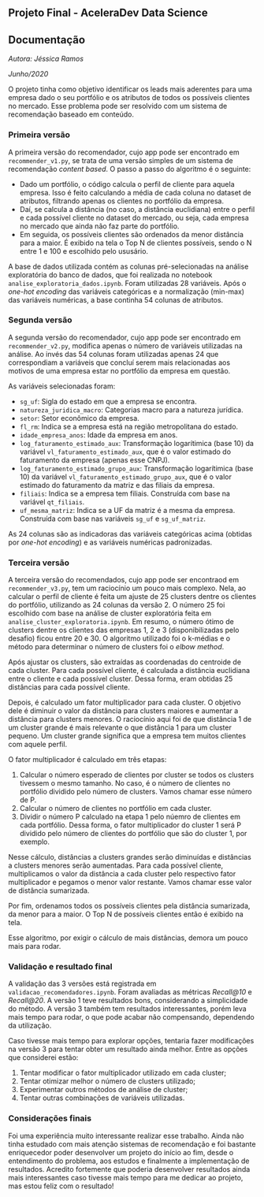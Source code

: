 ## Projeto Final - AceleraDev Data Science
## Documentação

*Autora: Jéssica Ramos*

*Junho/2020*

O projeto tinha como objetivo identificar os leads mais aderentes para uma empresa dado o seu portfólio e os atributos de todos os possíveis clientes no mercado. Esse problema pode ser resolvido com um sistema de recomendação baseado em conteúdo.

### Primeira versão

A primeira versão do recomendador, cujo app pode ser encontrado em `recommender_v1.py`, se trata de uma versão simples de um sistema de recomendação *content based*. O passo a passo do algoritmo é o seguinte:

- Dado um portfólio, o código calcula o perfil de cliente para aquela empresa. Isso é feito calculando a média de cada coluna no dataset de atributos, filtrando apenas os clientes no portfólio da empresa.
- Daí, se calcula a distância (no caso, a distância euclidiana) entre o perfil e cada possível cliente no dataset do mercado, ou seja, cada empresa no mercado que ainda não faz parte do portfólio.
- Em seguida, os possíveis clientes são ordenados da menor distância para a maior. É exibido na tela o Top N de clientes possíveis, sendo o N entre 1 e 100 e escolhido pelo ususário.

A base de dados utilizada contém as colunas pré-selecionadas na análise exploratória do banco de dados, que foi realizada no notebook `analise_exploratoria_dados.ipynb`. Foram utilizadas 28 variáveis. Após o *one-hot encoding* das variáveis categóricas e a normalização (min-max) das variáveis numéricas, a base continha 54 colunas de atributos.


### Segunda versão

A segunda versão do recomendador, cujo app pode ser encontrado em `recommender_v2.py`, modifica apenas o número de variáveis utilizadas na análise. Ao invés das 54 colunas foram utilizadas apenas 24 que correspondiam a variáveis que concluí serem mais relacionadas aos motivos de uma empresa estar no portfólio da empresa em questão.

As variáveis selecionadas foram:

- `sg_uf`: Sigla do estado em que a empresa se encontra.
- `natureza_juridica_macro`: Categorias macro para a natureza jurídica.
- `setor`: Setor econômico da empresa.
- `fl_rm`: Indica se a empresa está na região metropolitana do estado.
- `idade_empresa_anos`: Idade da empresa em anos.
- `log_faturamento_estimado_aux`: Transformação logarítimica (base 10) da variável `vl_faturamento_estimado_aux`, que é o valor estimado do faturamento da empresa (apenas esse CNPJ).
- `log_faturamento_estimado_grupo_aux`: Transformação logarítimica (base 10) da variável `vl_faturamento_estimado_grupo_aux`, que é o valor estimado do faturamento da matriz e das filiais da empresa.
- `filiais`: Indica se a empresa tem filiais. Construída com base na variável `qt_filiais`.
- `uf_mesma_matriz`: Indica se a UF da matriz é a mesma da empresa. Construída com base nas variáveis `sg_uf` e `sg_uf_matriz`.

As 24 colunas são as indicadoras das variáveis categóricas acima (obtidas por *one-hot encoding*) e as variáveis numéricas padronizadas.

### Terceira versão

A terceira versão do recomendados, cujo app pode ser encontraod em `recommender_v3.py`, tem um raciocínio um pouco mais complexo. Nela, ao calcular o perfil de cliente é feita um ajuste de 25 clusters dentre os clientes do portfólio, utilizando as 24 colunas da versão 2. O número 25 foi escolhido com base na análise de cluster exploratória feita em `analise_cluster_exploratoria.ipynb`. Em resumo, o número ótimo de clusters dentre os clientes das empresas 1, 2 e 3 (disponibilizadas pelo desafio) ficou entre 20 e 30. O algoritmo utilizado foi o k-médias e o método para determinar o número de clusters foi o *elbow method*.

Após ajustar os clusters, são extraídas as coordenadas do centroide de cada cluster. Para cada possível cliente, é calculada a distância euclidiana entre o cliente e cada possível cluster. Dessa forma, eram obtidas 25 distâncias para cada possível cliente.

Depois, é calculado um fator multiplicador para cada cluster. O objetivo dele é diminuir o valor da distância para clusters maiores e aumentar a distância para clusters menores. O raciocínio aqui foi de que distância 1 de um cluster grande é mais relevante o que distância 1 para um cluster pequeno. Um cluster grande significa que a empresa tem muitos clientes com aquele perfil.

O fator multiplicador é calculado em três etapas:

1) Calcular o número esperado de clientes por cluster se todos os clusters tivessem o mesmo tamanho. No caso, é o número de clientes no portfólio dividido pelo número de clusters. Vamos chamar esse número de P.
2) Calcular o número de clientes no portfólio em cada cluster.
3) Dividir o número P calculado na etapa 1 pelo núemro de clientes em cada portfólio. Dessa forma, o fator multiplicador do cluster 1 será P dividido pelo número de clientes do portfólio que são do cluster 1, por exemplo.

Nesse cálculo, distâncias a clusters grandes serão diminuídas e distâncias a clusters menores serão aumentadas. Para cada possível cliente, multiplicamos o valor da distância a cada cluster pelo respectivo fator multiplicador e pegamos o menor valor restante. Vamos chamar esse valor de distância sumarizada.

Por fim, ordenamos todos os possíveis clientes pela distância sumarizada, da menor para a maior. O Top N de possíveis clientes então é exibido na tela.

Esse algoritmo, por exigir o cálculo de mais distâncias, demora um pouco mais para rodar.

### Validação e resultado final

A validação das 3 versões está registrada em `validacao_recomendadores.ipynb`. Foram avaliadas as métricas *Recall@10* e *Recall@20*. A versão 1 teve resultados bons, considerando a simplicidade do método. A versão 3 também tem resultados interessantes, porém leva mais tempo para rodar, o que pode acabar não compensando, dependendo da utilização.

Caso tivesse mais tempo para explorar opções, tentaria fazer modificações na versão 3 para tentar obter um resultado ainda melhor. Entre as opções que considerei estão:

1) Tentar modificar o fator multiplicador utilizado em cada cluster;
2) Tentar otimizar melhor o número de clusters utilizado;
3) Experimentar outros métodos de análise de cluster;
4) Tentar outras combinações de variáveis utilizadas.

### Considerações finais

Foi uma experiência muito interessante realizar esse trabalho. Ainda não tinha estudado com mais atenção sistemas de recomendação e foi bastante enriquecedor poder desenvolver um projeto do início ao fim, desde o entendimento do problema, aos estudos e finalmente a implementação de resultados. Acredito fortemente que poderia desenvolver resultados ainda mais interessantes caso tivesse mais tempo para me dedicar ao projeto, mas estou feliz com o resultado!